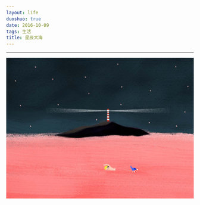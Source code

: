 ```yaml
---
layout: life
duoshuo: true
date: 2016-10-09
tags: 生活
title: 星辰大海
---
```


******

![星辰大海](/life/2016/2016res/2016-10-9.jpg)



